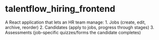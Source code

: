 # talentflow_hiring_frontend
A React application that lets an HR team manage: 1. Jobs (create, edit, archive, reorder) 2. Candidates (apply to jobs, progress through stages) 3. Assessments (job-specific quizzes/forms the candidate completes)
